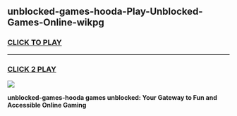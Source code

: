 
## unblocked-games-hooda-Play-Unblocked-Games-Online-wikpg
<h3>
<a href="https://premium76.site?title=unblocked-games-hooda&ref=24A">CLICK TO PLAY</a></h3>
<hr>

<h3>
<a href="https://premium76.site?title=unblocked-games-hooda&ref=24A">CLICK 2 PLAY</a>
  
</h3>

<a href="https://premium76.site?title=unblocked-games-hooda&ref=24A"><img src="https://clearcache.store/games.png"></a>


**unblocked-games-hooda games unblocked: Your Gateway to Fun and Accessible Online Gaming**
